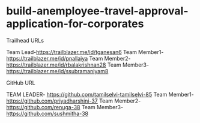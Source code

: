 # build-anemployee-travel-approval-application-for-corporates

Trailhead URLs

Team Lead-https://trailblazer.me/id/tganesan6
Team Member1-https://trailblazer.me/id/pnallaiya
Team Member2- https://trailblazer.me/id/rbalakrishnan28
Team Member3-https://trailblazer.me/id/ssubramaniyam8

GitHub URL

TEAM LEADER- https://github.com/tamilselvi-tamilselvi-85
Team Member1-https://github.com/priyadharshini-37
Team Member2-https://github.com/renuga-38
Team Member3-https://github.com/sushmitha-38
